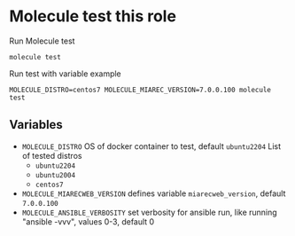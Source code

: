 # Molecule test this role

Run Molecule test
```
molecule test
```

Run test with variable example
```
MOLECULE_DISTRO=centos7 MOLECULE_MIAREC_VERSION=7.0.0.100 molecule test
```

## Variables
 - `MOLECULE_DISTRO` OS of docker container to test, default `ubuntu2204`
    List of tested distros
    - `ubuntu2204`
    - `ubuntu2004`
    - `centos7`
 - `MOLECULE_MIARECWEB_VERSION` defines variable `miarecweb_version`, default `7.0.0.100`
 - `MOLECULE_ANSIBLE_VERBOSITY` set verbosity for ansible run, like running "ansible -vvv", values 0-3, default 0
